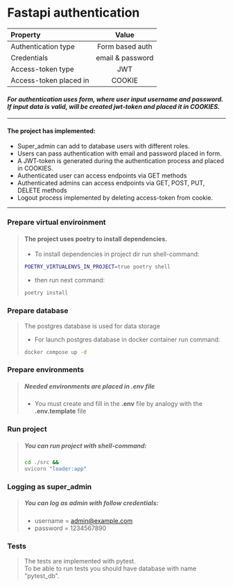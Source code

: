 # Fastapi authentication

| Property               |       Value       |
|:-----------------------|:-----------------:|
| Authentication type    |  Form based auth  |
| Credentials            | email & password  |
| Access-token type      |        JWT        | 
| Access-token placed in |      COOKIE       | 


<h4><i>
For authentication uses form, where user input username and password. <br>
If input data is valid, will be created jwt-token and placed it in COOKIES.
</i></h4>

---

#### The project has implemented:
* Super_admin can add to database users with different roles.
* Users can pass authentication with email and password placed in form.
* A JWT-token is generated during the authentication process and placed in COOKIES.
* Authenticated user can access endpoints via GET methods
* Authenticated admins can access endpoints via GET, POST, PUT, DELETE methods
* Logout process implemented by deleting access-token from cookie.

---

### Prepare virtual enviroinment
><h4>The project uses poetry to install dependencies.</h4>
>
>* To install dependencies in project dir run shell-command:
>
>```bash
>POETRY_VIRTUALENVS_IN_PROJECT=true poetry shell
>```
>
>* then run next command:
>
>```bash
>poetry install
>```

### Prepare database

>The postgres database is used for data storage
>
>* For launch postgres database in docker container run command:
>
>```bash
>docker compose up -d
>```


### Prepare environments
>##### Needed environments are placed in *.env* file
>
>* You must create and fill in the **.env** file by analogy with the **.env.template** file

### Run project
>##### You can run project with shell-command:
>
>```bash
>cd ./src && 
>uvicorn "loader:app"
>```

### Logging as super_admin
>##### You can log as admin with follow credentials:
>* username = admin@example.com
>* password = 1234567890

### Tests
><p> The tests are implemented with pytest. <br>
> To be able to run tests you should have database with name "pytest_db".
></p>

